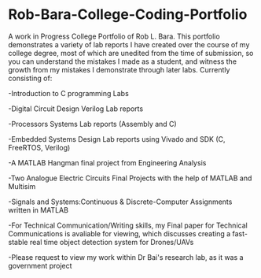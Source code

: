 # Rob-Bara-College-Coding-Portfolio
A work in Progress College Portfolio of Rob L. Bara. This portfolio demonstrates a variety of lab reports I have created over the course of my college degree, most of which are unedited from the time of submission, so you can understand the mistakes I made as a student, and witness the growth from my mistakes I demonstrate through later labs.
Currently consisting of:

-Introduction to C programming Labs 

-Digital Circuit Design Verilog Lab reports

-Processors Systems Lab reports (Assembly and C)

-Embedded Systems Design Lab reports using Vivado and SDK (C, FreeRTOS, Verilog)

-A MATLAB Hangman final project from Engineering Analysis

-Two Analogue Electric Circuits Final Projects with the help of MATLAB and Multisim

-Signals and Systems:Continuous & Discrete-Computer Assignments written in MATLAB

-For Technical Communication/Writing skills, my Final paper for Technical Communications is avaliable for viewing, which discusses creating a fast-stable real time object  detection system for Drones/UAVs 

-Please request to view my work within Dr Bai's research lab, as it was a government project
